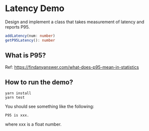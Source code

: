 # Latency Demo

Design and implement a class that takes measurement of latency and reports P95.


```ts
addLatency(num: number)
getP95Latency(): number
```


## What is P95?

Ref: https://findanyanswer.com/what-does-p95-mean-in-statistics


## How to run the demo?

```
yarn install
yarn test
```

You should see something like the following:

```
P95 is xxx.
```

where xxx is a float number.
